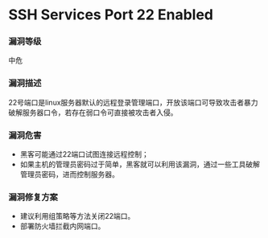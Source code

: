 # SSH Services Port 22 Enabled

### 漏洞等级

中危

### 漏洞描述

22号端口是linux服务器默认的远程登录管理端口，开放该端口可导致攻击者暴力破解服务器口令，若存在弱口令可直接被攻击者入侵。

### 漏洞危害

- 黑客可能通过22端口试图连接远程控制；
- 如果主机的管理员密码过于简单，黑客就可以利用该漏洞，通过一些工具破解管理员密码，进而控制服务器。

### 漏洞修复方案

- 建议利用组策略等方法关闭22端口。
- 部署防火墙拦截内网端口。